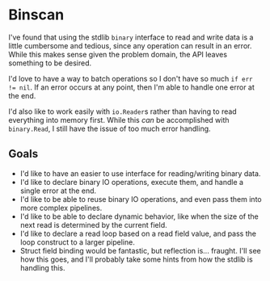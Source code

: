 # Binscan
I've found that using the stdlib `binary` interface to read and write data is a little cumbersome and tedious, since any operation can result in an error.
While this makes sense given the problem domain, the API leaves something to be desired.

I'd love to have a way to batch operations so I don't have so much `if err != nil`.
If an error occurs at any point, then I'm able to handle one error at the end.

I'd also like to work easily with `io.Reader`s rather than having to read everything into memory first.
While this *can* be accomplished with `binary.Read`, I still have the issue of too much error handling.

## Goals
* I'd like to have an easier to use interface for reading/writing binary data.
* I'd like to declare binary IO operations, execute them, and handle a single error at the end.
* I'd like to be able to reuse binary IO operations, and even pass them into more complex pipelines.
* I'd like to be able to declare dynamic behavior, like when the size of the next read is determined by the current field.
* I'd like to declare a read loop based on a read field value, and pass the loop construct to a larger pipeline.
* Struct field binding would be fantastic, but reflection is... fraught. I'll see how this goes, and I'll probably take some hints from how the stdlib is handling this.
